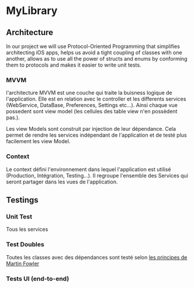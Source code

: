 # MyLibrary


## Architecture

In our project we will use Protocol-Oriented Programming that simplifies architecting iOS apps, helps us avoid a tight coupling of classes with one another, allows as to use all the power of structs and enums by conforming them to protocols and makes it easier to write unit tests.

### MVVM

l'architecture MVVM est une couche qui traite la buisness logique de l'application. Elle est en relation avec le controller et les differents services (WebService, DataBase, Preferences, Settings etc...). Ainsi chaque vue possedent sont view model (les cellules des table view n'en possèdent pas.).

Les view Models sont construit par injection de leur dépendance. Cela permet de rendre les services indépendant de l'application et de testé plus facilement les view Model.

### Context

Le context défini l'environnement dans lequel l'application est utilisé (Production, Intégration, Testing...). Il regroupe l'ensemble des Services qui seront partager dans les vues de l'application.

## Testings

### Unit Test

Tous les services

### Test Doubles

Toutes les classes avec des dépendances sont testé selon [les principes de Martin Fowler](https://martinfowler.com/bliki/TestDouble.html) 

### Tests UI (end-to-end)
